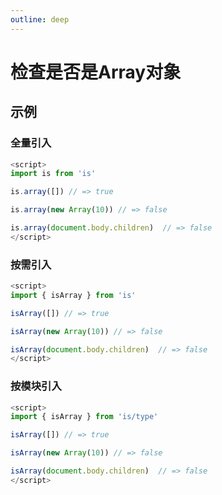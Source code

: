 ```yaml
---
outline: deep
---
```


# 检查是否是Array对象

## 示例
### 全量引入
```javascript
<script>
import is from 'is'

is.array([]) // => true

is.array(new Array(10)) // => false

is.array(document.body.children)  // => false
</script>
````
### 按需引入
```javascript
<script>
import { isArray } from 'is'

isArray([]) // => true

isArray(new Array(10)) // => false

isArray(document.body.children)  // => false
</script>
````
### 按模块引入
```javascript
<script>
import { isArray } from 'is/type'

isArray([]) // => true

isArray(new Array(10)) // => false

isArray(document.body.children)  // => false
</script>
````
